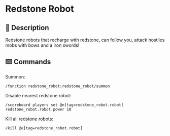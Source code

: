 # Redstone Robot

## 📖 Description

Redstone robots that recharge with redstone, can follow you, attack hostiles mobs with bows and a iron swords!

## ⌨️ Commands

Summon:

```mcfunction
/function redstone_robot:redstone_robot/summon
```

Disable nearest redstone robot:

```mcfunction
/scoreboard players set @n[tag=redstone_robot.robot] redstone_robot.robot.power 10
```

Kill all redstone robots:

```mcfunction
/kill @e[tag=redstone_robot.robot]
```
